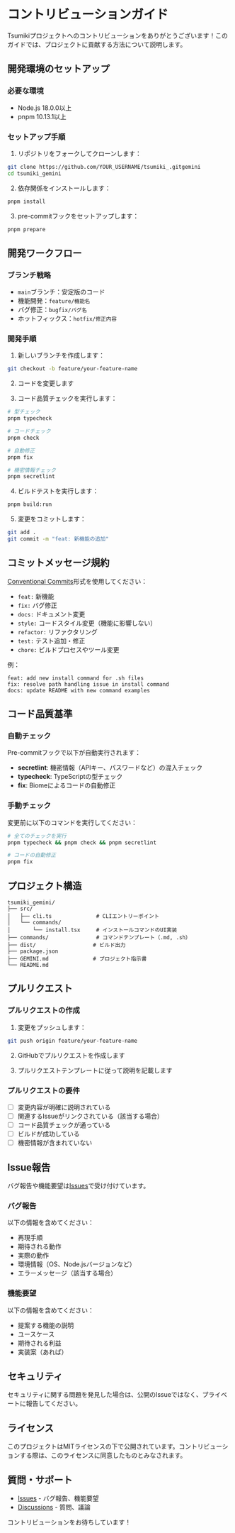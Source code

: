 # コントリビューションガイド

Tsumikiプロジェクトへのコントリビューションをありがとうございます！このガイドでは、プロジェクトに貢献する方法について説明します。

## 開発環境のセットアップ

### 必要な環境

- Node.js 18.0.0以上
- pnpm 10.13.1以上

### セットアップ手順

1. リポジトリをフォークしてクローンします：

```bash
git clone https://github.com/YOUR_USERNAME/tsumiki_.gitgemini
cd tsumiki_gemini
```

2. 依存関係をインストールします：

```bash
pnpm install
```

3. pre-commitフックをセットアップします：

```bash
pnpm prepare
```

## 開発ワークフロー

### ブランチ戦略

- `main`ブランチ：安定版のコード
- 機能開発：`feature/機能名`
- バグ修正：`bugfix/バグ名`
- ホットフィックス：`hotfix/修正内容`

### 開発手順

1. 新しいブランチを作成します：

```bash
git checkout -b feature/your-feature-name
```

2. コードを変更します

3. コード品質チェックを実行します：

```bash
# 型チェック
pnpm typecheck

# コードチェック
pnpm check

# 自動修正
pnpm fix

# 機密情報チェック
pnpm secretlint
```

4. ビルドテストを実行します：

```bash
pnpm build:run
```

5. 変更をコミットします：

```bash
git add .
git commit -m "feat: 新機能の追加"
```

## コミットメッセージ規約

[Conventional Commits](https://www.conventionalcommits.org/)形式を使用してください：

- `feat:` 新機能
- `fix:` バグ修正
- `docs:` ドキュメント変更
- `style:` コードスタイル変更（機能に影響しない）
- `refactor:` リファクタリング
- `test:` テスト追加・修正
- `chore:` ビルドプロセスやツール変更

例：
```
feat: add new install command for .sh files
fix: resolve path handling issue in install command
docs: update README with new command examples
```

## コード品質基準

### 自動チェック

Pre-commitフックで以下が自動実行されます：

- **secretlint**: 機密情報（APIキー、パスワードなど）の混入チェック
- **typecheck**: TypeScriptの型チェック
- **fix**: Biomeによるコードの自動修正

### 手動チェック

変更前に以下のコマンドを実行してください：

```bash
# 全てのチェックを実行
pnpm typecheck && pnpm check && pnpm secretlint

# コードの自動修正
pnpm fix
```

## プロジェクト構造

```
tsumiki_gemini/
├── src/
│   ├── cli.ts              # CLIエントリーポイント
│   └── commands/
│       └── install.tsx     # インストールコマンドのUI実装
├── commands/               # コマンドテンプレート（.md, .sh）
├── dist/                  # ビルド出力
├── package.json
├── GEMINI.md              # プロジェクト指示書
└── README.md
```

## プルリクエスト

### プルリクエストの作成

1. 変更をプッシュします：

```bash
git push origin feature/your-feature-name
```

2. GitHubでプルリクエストを作成します

3. プルリクエストテンプレートに従って説明を記載します

### プルリクエストの要件

- [ ] 変更内容が明確に説明されている
- [ ] 関連するIssueがリンクされている（該当する場合）
- [ ] コード品質チェックが通っている
- [ ] ビルドが成功している
- [ ] 機密情報が含まれていない

## Issue報告

バグ報告や機能要望は[Issues](https://github.com/R7038XX/tsumiki_gemini/issues)で受け付けています。

### バグ報告

以下の情報を含めてください：

- 再現手順
- 期待される動作
- 実際の動作
- 環境情報（OS、Node.jsバージョンなど）
- エラーメッセージ（該当する場合）

### 機能要望

以下の情報を含めてください：

- 提案する機能の説明
- ユースケース
- 期待される利益
- 実装案（あれば）

## セキュリティ

セキュリティに関する問題を発見した場合は、公開のIssueではなく、プライベートに報告してください。

## ライセンス

このプロジェクトはMITライセンスの下で公開されています。コントリビューションする際は、このライセンスに同意したものとみなされます。

## 質問・サポート

- [Issues](https://github.com/R7038XX/tsumiki_gemini/issues) - バグ報告、機能要望
- [Discussions](https://github.com/R7038XX/tsumiki_gemini/discussions) - 質問、議論

コントリビューションをお待ちしています！
